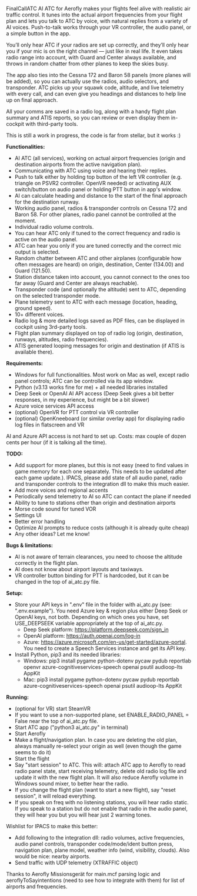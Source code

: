 FinalCallATC AI ATC for Aerofly makes your flights feel alive with realistic air traffic control. It tunes into the actual airport frequencies from your flight plan and lets you talk to ATC by voice, with natural replies from a variety of AI voices. Push-to-talk works through your VR controller, the audio panel, or a simple button in the app.

You’ll only hear ATC if your radios are set up correctly, and they’ll only hear you if your mic is on the right channel — just like in real life. It even takes radio range into account, with Guard and Center always available, and throws in random chatter from other planes to keep the skies busy.

The app also ties into the Cessna 172 and Baron 58 panels (more planes will be added), so you can actually use the radios, audio selectors, and transponder. ATC picks up your squawk code, altitude, and live telemetry with every call, and can even give you headings and distances to help line up on final approach.

All your comms are saved in a radio log, along with a handy flight plan summary and ATIS reports, so you can review or even display them in-cockpit with third-party tools.

This is still a work in progress, the code is far from stellar, but it works :)

**Functionalities:**
- AI ATC (all services), working on actual airport frequencies (origin and destination airports from the active navigation plan).
- Communicating with ATC using voice and hearing their replies.
- Push to talk either by holding top button of the left VR controller (e.g. triangle on PSVR2 controller. OpenVR needed) or activating AUX switch/button on audio panel or holding PTT button in app's window.
- AI can calculate heading and distance to the start of the final approach for the destination runway.
- Working audio panel, radios & transponder controls on Cessna 172 and Baron 58. For other planes, radio panel cannot be controlled at the moment.
- Individual radio volume controls.
- You can hear ATC only if tuned to the correct frequency and radio is active on the audio panel.
- ATC can hear you only if you are tuned correctly and the correct mic output is selected.
- Random chatter between ATC and other airplanes (configurable how often messages are heard) on origin, destination, Center (134.00) and Guard (121.50).
- Station distance taken into account, you cannot connect to the ones too far away (Guard and Center are always reachable).
- Transponder code (and optionally the altitude) sent to ATC, depending on the selected transponder mode.
- Plane telemetry sent to ATC with each message (location, heading, ground speed).
- 10+ different voices.
- Radio log & more detailed logs saved as PDF files, can be displayed in cockpit using 3rd-party tools.
- Flight plan summary displayed on top of radio log (origin, destination, runways, altitudes, radio frequencies).
- ATIS generated looping messages for origin and destination (if ATIS is available there).

**Requirements:**
- Windows for full functionalities. Most work on Mac as well, except radio panel controls; ATC can be controlled via its app window.
- Python (v3.13 works fine for me) + all needed libraries installed
- Deep Seek or OpenAI AI API access (Deep Seek gives a bit better responses, in my experience, but might be a bit slower)
- Azure voice services API access
- (optional) OpenVR for PTT control via VR controller
- (optional) OpenKneeboard (or similar overlay app) for displaying radio log files in flatscreen and VR

AI and Azure API access is not hard to set up. Costs: max couple of dozen cents per hour (if it is talking all the time).

**TODO:**
- Add support for more planes, but this is not easy (need to find values in game memory for each one separately. This needs to be updated after each game update.). IPACS, please add state of all audio panel, radio and transponder controls to the integration dll to make this much easier.
- Add more voices and regional accents
- Periodically send telemetry to AI so ATC can contact the plane if needed
- Ability to tune to stations other than origin and destination airports
- Morse code sound for tuned VOR
- Settings UI
- Better error handling
- Optimize AI prompts to reduce costs (although it is already quite cheap)
- Any other ideas? Let me know!

**Bugs & limitations:**
- AI is not aware of terrain clearances, you need to choose the altitude correctly in the flight plan.
- AI does not know about airport layouts and taxiways.
- VR controller button binding for PTT is hardcoded, but it can be changed in the top of ai_atc.py file.

**Setup:**
- Store your API keys in ".env" file in the folder with ai_atc.py (see: ".env.example"). You need Azure key & region plus either Deep Seek or OpenAI keys, not both. Depending on which ones you have, set USE_DEEPSEEK variable appropriately at the top of ai_atc.py.
	- Deep Seek platform: https://platform.deepseek.com/sign_in
	- OpenAI platform: https://auth.openai.com/log-in
	- Azure: https://azure.microsoft.com/en-us/get-started/azure-portal. You need to create a Speech Services instance and get its API key.
- Install Python, pip3 and its needed libraries:
	- Windows: pip3 install pygame python-dotenv pycaw pydub reportlab openvr azure-cognitiveservices-speech openai psutil audioop-lts AppKit
	- Mac: pip3 install pygame python-dotenv pycaw pydub reportlab azure-cognitiveservices-speech openai psutil audioop-lts AppKit

**Running:**
- (optional for VR) start SteamVR
- If you want to use a non-supported plane, set ENABLE_RADIO_PANEL = False near the top of ai_atc.py file.
- Start ATC app ("python3 ai_atc.py" in terminal)
- Start Aerofly
- Make a flight/navigation plan. In case you are deleting the old plan, always manually re-select your origin as well (even though the game seems to do it)
- Start the flight
- Say "start session" to ATC. This will: attach ATC app to Aerofly to read radio panel state, start receiving telemetry, delete old radio log file and update it with the new flight plan. It will also reduce Aerofly volume in Windows sound mixer, to better hear the radio.
- If you change the flight plan (want to start a new flight), say "reset session", it will reload everything.
- If you speak on freq with no listening stations, you will hear radio static. If you speak to a station but do not enable that radio in the audio panel, they will hear you but you will hear just 2 warning tones.

Wishlist for IPACS to make this better:
- Add following to the integration dll: radio volumes, active frequencies, audio panel controls, transponder code/mode/ident button press, navigation plan, plane model, weather info (wind, visibility, clouds). Also would be nice: nearby airports.
- Send traffic with UDP telemetry (XTRAFFIC object)

Thanks to Aerofly Missionsgerät for main.mcf parsing logic and aeroflyToSayintentions (need to see how to integrate with them) for list of airports and frequencies.
